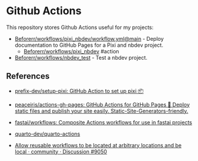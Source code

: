 # Github Actions

This repository stores Github Actions useful for my projects:

- [Beforerr/workflows/pixi_nbdev/workflow.yml@main](./pixi_nbdev/workflow.yml) - Deploy documentation to GitHub Pages for a Pixi and nbdev project.
  - [Beforerr/workflows/pixi_nbdev](./pixi_nbdev/action.yml) #action
- [Beforerr/workflows/nbdev_test](./nbdev_test/action.yml) - Test a nbdev project.

## References

- [prefix-dev/setup-pixi: GitHub Action to set up pixi 📦](https://github.com/prefix-dev/setup-pixi)

- [peaceiris/actions-gh-pages: GitHub Actions for GitHub Pages 🚀 Deploy static files and publish your site easily. Static-Site-Generators-friendly.](https://github.com/peaceiris/actions-gh-pages)

- [fastai/workflows: Composite Actions workflows for use in fastai projects](https://github.com/fastai/workflows)

- [quarto-dev/quarto-actions](https://github.com/quarto-dev/quarto-actions)

- [Allow reusable workflows to be located at arbitrary locations and be local · community · Discussion #9050](https://github.com/orgs/community/discussions/9050)
